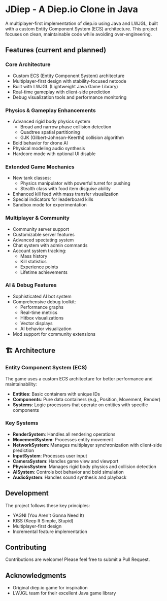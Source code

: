 # JDiep - A Diep.io Clone in Java

A multiplayer-first implementation of diep.io using Java and LWJGL, built with a custom Entity Component System (ECS) architecture. This project focuses on clean, maintainable code while avoiding over-engineering.

## Features (current and planned)

### Core Architecture
- Custom ECS (Entity Component System) architecture
- Multiplayer-first design with stability-focused netcode
- Built with LWJGL (Lightweight Java Game Library)
- Real-time gameplay with client-side prediction
- Debug visualization tools and performance monitoring

### Physics & Gameplay Enhancements
- Advanced rigid body physics system
  - Broad and narrow phase collision detection
  - Quadtree spatial partitioning
  - GJK (Gilbert-Johnson-Keerthi) collision algorithm
- Boid behavior for drone AI
- Physical modeling audio synthesis
- Hardcore mode with optional UI disable

### Extended Game Mechanics
- New tank classes:
  - Physics manipulator with powerful turret for pushing
  - Stealth class with food item disguise ability
- Enhanced kill feed with mass transfer visualization
- Special indicators for leaderboard kills
- Sandbox mode for experimentation

### Multiplayer & Community
- Community server support
- Customizable server features
- Advanced spectating system
- Chat system with admin commands
- Account system tracking:
  - Mass history
  - Kill statistics
  - Experience points
  - Lifetime achievements

### AI & Debug Features
- Sophisticated AI bot system
- Comprehensive debug toolkit:
  - Performance graphs
  - Real-time metrics
  - Hitbox visualizations
  - Vector displays
  - AI behavior visualization
- Mod support for community extensions

## 🏗️ Architecture

### Entity Component System (ECS)

The game uses a custom ECS architecture for better performance and maintainability:

- **Entities**: Basic containers with unique IDs
- **Components**: Pure data containers (e.g., Position, Movement, Render)
- **Systems**: Logic processors that operate on entities with specific components

### Key Systems

- **RenderSystem**: Handles all rendering operations
- **MovementSystem**: Processes entity movement
- **NetworkSystem**: Manages multiplayer synchronization with client-side prediction
- **InputSystem**: Processes user input
- **CameraSystem**: Handles game view and viewport
- **PhysicsSystem**: Manages rigid body physics and collision detection
- **AISystem**: Controls bot behavior and boid simulation
- **AudioSystem**: Handles sound synthesis and playback

## Development

The project follows these key principles:

- YAGNI (You Aren't Gonna Need It)
- KISS (Keep It Simple, Stupid)
- Multiplayer-first design
- Incremental feature implementation

## Contributing

Contributions are welcome! Please feel free to submit a Pull Request.

## Acknowledgments

- Original diep.io game for inspiration
- LWJGL team for their excellent Java game library 